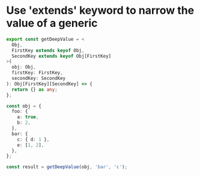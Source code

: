 # Use 'extends' keyword to narrow the value of a generic

```ts
export const getDeepValue = <
  Obj,
  FirstKey extends keyof Obj,
  SecondKey extends keyof Obj[FirstKey]
>(
  obj: Obj,
  firstKey: FirstKey,
  secondKey: SecondKey
): Obj[FirstKey][SecondKey] => {
  return {} as any;
};

const obj = {
  foo: {
    a: true,
    b: 2,
  },
  bar: {
    c: { d: 1 },
    e: [1, 2],
  },
};

const result = getDeepValue(obj, 'bar', 'c');
```
